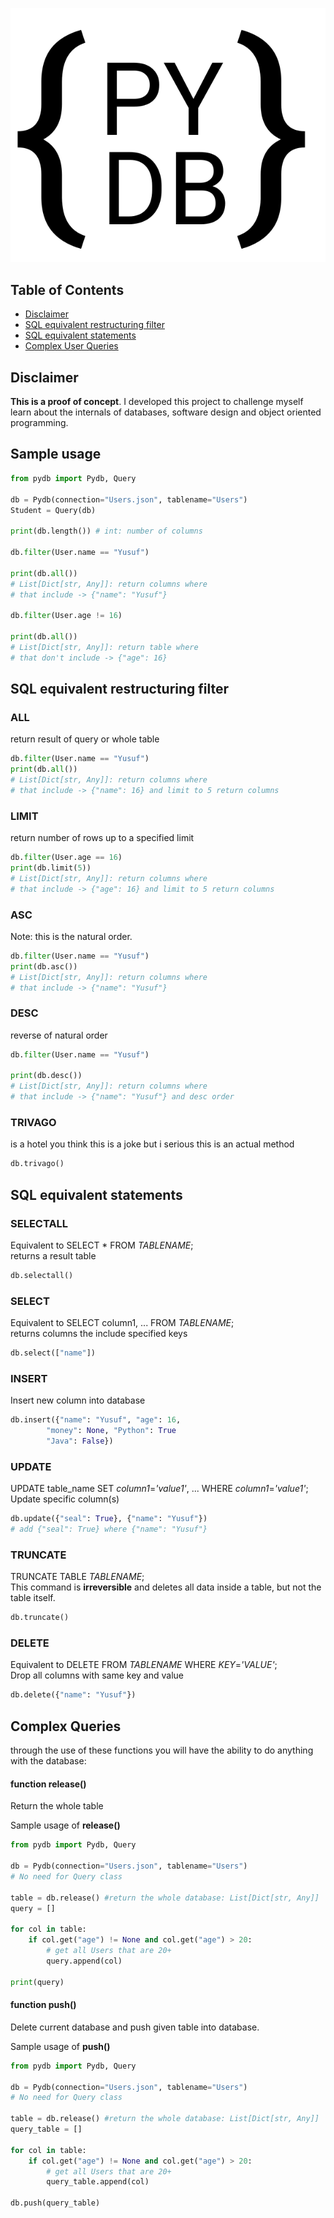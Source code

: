 ![PYDB_logo](image/logo.svg)

## Table of Contents  
- [Disclaimer](#Disclaimer)  
- [SQL equivalent restructuring filter](#SQL-equivalent-restructuring-filter) 
- [SQL equivalent statements](#SQL-equivalent-statements) 
- [Complex User Queries](#Complex-Queries) 

## Disclaimer
**This is a proof of concept**. I developed this project to challenge myself learn about the internals of databases, software design and object oriented programming.

## Sample usage
```python
from pydb import Pydb, Query

db = Pydb(connection="Users.json", tablename="Users")
Student = Query(db)

print(db.length()) # int: number of columns

db.filter(User.name == "Yusuf")

print(db.all()) 
# List[Dict[str, Any]]: return columns where 
# that include -> {"name": "Yusuf"}

db.filter(User.age != 16)

print(db.all()) 
# List[Dict[str, Any]]: return table where 
# that don't include -> {"age": 16}

```
## SQL equivalent restructuring filter
### ALL
return result of query or whole table
```python
db.filter(User.name == "Yusuf")
print(db.all()) 
# List[Dict[str, Any]]: return columns where 
# that include -> {"name": 16} and limit to 5 return columns
```
### LIMIT
return number of rows up to a specified limit
```python
db.filter(User.age == 16)
print(db.limit(5)) 
# List[Dict[str, Any]]: return columns where 
# that include -> {"age": 16} and limit to 5 return columns
```
### ASC
Note: this is the natural order.
```python
db.filter(User.name == "Yusuf")
print(db.asc()) 
# List[Dict[str, Any]]: return columns where 
# that include -> {"name": "Yusuf"} 
```
### DESC
reverse of natural order
```python
db.filter(User.name == "Yusuf")

print(db.desc()) 
# List[Dict[str, Any]]: return columns where 
# that include -> {"name": "Yusuf"} and desc order
```

### TRIVAGO
is a hotel
you think this is a joke 
but i serious this is an actual method
```python
db.trivago() 
```

## SQL equivalent statements
### SELECTALL
Equivalent to SELECT * FROM _TABLENAME_;<br>
returns a result table
```python
db.selectall()
```
### SELECT
Equivalent to SELECT column1, ... FROM _TABLENAME_;<br>
returns columns the include specified keys
```python
db.select(["name"])
```
### INSERT
Insert new column into database <br>
```python
db.insert({"name": "Yusuf", "age": 16,
        "money": None, "Python": True
        "Java": False})
```
### UPDATE
UPDATE table_name SET _column1_=_'value1'_, ... WHERE _column1_=_'value1'_; <br>
Update specific column(s) 
```python
db.update({"seal": True}, {"name": "Yusuf"})
# add {"seal": True} where {"name": "Yusuf"}
```
### TRUNCATE
TRUNCATE TABLE _TABLENAME_; <br>
This command is **irreversible** and deletes all data inside a table, but not the table itself.
```python
db.truncate()
```
### DELETE
Equivalent to DELETE FROM _TABLENAME_ WHERE _KEY_=_'VALUE'_;<br>
Drop all columns with same key and value
```python
db.delete({"name": "Yusuf"})
```

## Complex Queries
through the use of these functions you will have the ability to do anything with the database:

#### function release()
Return the whole table

Sample usage of **release()**
```python
from pydb import Pydb, Query

db = Pydb(connection="Users.json", tablename="Users")
# No need for Query class

table = db.release() #return the whole database: List[Dict[str, Any]]
query = []

for col in table: 
    if col.get("age") != None and col.get("age") > 20:
        # get all Users that are 20+
        query.append(col)

print(query)
```

#### function push()
Delete current database and push given table into database.

Sample usage of **push()**
```python
from pydb import Pydb, Query

db = Pydb(connection="Users.json", tablename="Users")
# No need for Query class

table = db.release() #return the whole database: List[Dict[str, Any]]
query_table = []

for col in table: 
    if col.get("age") != None and col.get("age") > 20:
        # get all Users that are 20+
        query_table.append(col)

db.push(query_table)
```


